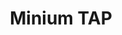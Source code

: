 ---
layout: solution
title: Minium TAP
status: stable
order: 4
identifier: minium
permalink: /minium/
main-color: darkorange
logo-acronym: Mi
logo-section: TAP
short-name: Minium TAP
full-name: Minium Test Automation Platform
description: Minium is both simple and powerful - tests can be written in Cucumber even by non-technical people, but you also get the flexibility to automate complex tasks using JavaScript code.
twitter-url: https://twitter.com/openviglet
social-image: https://viglet.org/static_files/img/minium_logo.png
facebook-url: https://www.facebook.com/viglet
youtube-playlist-id: PLtYR_mxVztvMZuYfgjRe5OAl2WL_mb2N_
get-started: https://minium.vilt.io/docs/
download-message: Download Minium and test your sites.
download-size: 110 MB
download-url: https://github.com/viltgroup/minium-developer/releases/download/minium-developer-2.6.0/minium-developer-2.6.0-linux.tar.gz
release: 2.6.0
---